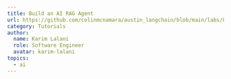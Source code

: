 ```yaml
---
title: Build an AI RAG Agent
url: https://github.com/colinmcnamara/austin_langchain/blob/main/labs/LangChain_104/104-langgraph-rag-agent.ipynb
category: Tutorials
author:
  name: Karim Lalani
  role: Software Engineer
  avatar: karim-lalani
topics:
  - ai
---
```


